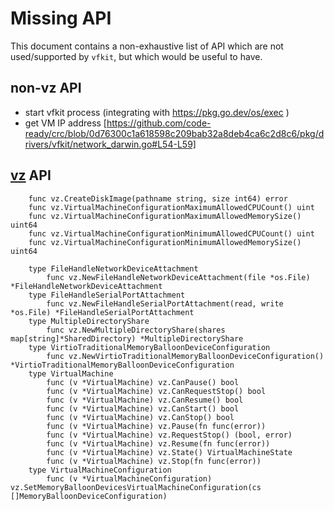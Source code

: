 # Missing API

This document contains a non-exhaustive list of API which are not used/supported by `vfkit`, but which would be useful to have.

## non-vz API

- start vfkit process (integrating with https://pkg.go.dev/os/exec )
- get VM IP address [https://github.com/code-ready/crc/blob/0d76300c1a618598c209bab32a8deb4ca6c2d8c6/pkg/drivers/vfkit/network_darwin.go#L54-L59]

## [vz](https://pkg.go.dev/github.com/Code-Hex/vz/v2) API
```
    func vz.CreateDiskImage(pathname string, size int64) error
    func vz.VirtualMachineConfigurationMaximumAllowedCPUCount() uint
    func vz.VirtualMachineConfigurationMaximumAllowedMemorySize() uint64
    func vz.VirtualMachineConfigurationMinimumAllowedCPUCount() uint
    func vz.VirtualMachineConfigurationMinimumAllowedMemorySize() uint64

    type FileHandleNetworkDeviceAttachment
        func vz.NewFileHandleNetworkDeviceAttachment(file *os.File) *FileHandleNetworkDeviceAttachment
    type FileHandleSerialPortAttachment
        func vz.NewFileHandleSerialPortAttachment(read, write *os.File) *FileHandleSerialPortAttachment
    type MultipleDirectoryShare
        func vz.NewMultipleDirectoryShare(shares map[string]*SharedDirectory) *MultipleDirectoryShare
    type VirtioTraditionalMemoryBalloonDeviceConfiguration
        func vz.NewVirtioTraditionalMemoryBalloonDeviceConfiguration() *VirtioTraditionalMemoryBalloonDeviceConfiguration
    type VirtualMachine
        func (v *VirtualMachine) vz.CanPause() bool
        func (v *VirtualMachine) vz.CanRequestStop() bool
        func (v *VirtualMachine) vz.CanResume() bool
        func (v *VirtualMachine) vz.CanStart() bool
        func (v *VirtualMachine) vz.CanStop() bool
        func (v *VirtualMachine) vz.Pause(fn func(error))
        func (v *VirtualMachine) vz.RequestStop() (bool, error)
        func (v *VirtualMachine) vz.Resume(fn func(error))
        func (v *VirtualMachine) vz.State() VirtualMachineState
        func (v *VirtualMachine) vz.Stop(fn func(error))
    type VirtualMachineConfiguration
        func (v *VirtualMachineConfiguration) vz.SetMemoryBalloonDevicesVirtualMachineConfiguration(cs []MemoryBalloonDeviceConfiguration)
```

